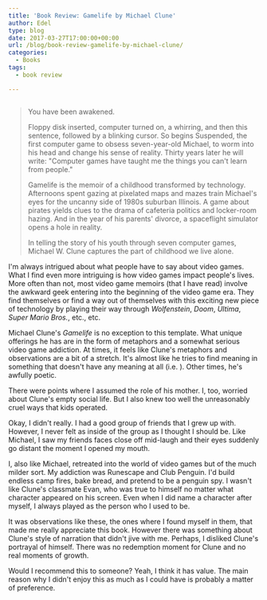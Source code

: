 ```yaml
---
title: 'Book Review: Gamelife by Michael Clune'
author: Edel
type: blog
date: 2017-03-27T17:00:00+00:00
url: /blog/book-review-gamelife-by-michael-clune/
categories:
  - Books
tags:
  - book review

---
```

<img data-attachment-id="363" data-permalink="http://edelgrace.me/blog/books/book-review-gamelife-by-michael-clune/attachment/gamelife/" data-orig-file="https://i0.wp.com/edelgrace.me/blog/wp-content/uploads/2017/03/gamelife.png?fit=189%2C283" data-orig-size="189,283" data-comments-opened="1" data-image-meta="{&quot;aperture&quot;:&quot;0&quot;,&quot;credit&quot;:&quot;&quot;,&quot;camera&quot;:&quot;&quot;,&quot;caption&quot;:&quot;&quot;,&quot;created_timestamp&quot;:&quot;0&quot;,&quot;copyright&quot;:&quot;&quot;,&quot;focal_length&quot;:&quot;0&quot;,&quot;iso&quot;:&quot;0&quot;,&quot;shutter_speed&quot;:&quot;0&quot;,&quot;title&quot;:&quot;&quot;,&quot;orientation&quot;:&quot;0&quot;}" data-image-title="gamelife" data-image-description="" data-medium-file="https://i0.wp.com/edelgrace.me/blog/wp-content/uploads/2017/03/gamelife.png?fit=189%2C283" data-large-file="https://i0.wp.com/edelgrace.me/blog/wp-content/uploads/2017/03/gamelife.png?fit=189%2C283" src="https://i0.wp.com/edelgrace.me/blog/wp-content/uploads/2017/03/gamelife.png?resize=189%2C283" alt="" class="alignleft size-full wp-image-363" data-recalc-dims="1" />

> You have been awakened.
> 
> Floppy disk inserted, computer turned on, a whirring, and then this sentence, followed by a blinking cursor. So begins Suspended, the first computer game to obsess seven-year-old Michael, to worm into his head and change his sense of reality. Thirty years later he will write: "Computer games have taught me the things you can't learn from people."
> 
> Gamelife is the memoir of a childhood transformed by technology. Afternoons spent gazing at pixelated maps and mazes train Michael's eyes for the uncanny side of 1980s suburban Illinois. A game about pirates yields clues to the drama of cafeteria politics and locker-room hazing. And in the year of his parents' divorce, a spaceflight simulator opens a hole in reality.
> 
> In telling the story of his youth through seven computer games, Michael W. Clune captures the part of childhood we live alone.

I'm always intrigued about what people have to say about video games. What I find even more intriguing is how video games impact people's lives. More often than not, most video game memoirs (that I have read) involve the awkward geek entering into the beginning of the video game era. They find themselves or find a way out of themselves with this exciting new piece of technology by playing their way through _Wolfenstein_, _Doom_, _Ultima_, _Super Mario Bros._, etc., etc.

Michael Clune's _Gamelife_ is no exception to this template. What unique offerings he has are in the form of metaphors and a somewhat serious video game addiction. At times, it feels like Clune's metaphors and observations are a bit of a stretch. It's almost like he tries to find meaning in something that doesn't have any meaning at all (i.e. <sky quote>). Other times, he's awfully poetic.

There were points where I assumed the role of his mother. I, too, worried about Clune's empty social life. But I also knew too well the unreasonably cruel ways that kids operated.

Okay, I didn't really. I had a good group of friends that I grew up with. However, I never felt as inside of the group as I thought I should be. Like Michael, I saw my friends faces close off mid-laugh and their eyes suddenly go distant the moment I opened my mouth.

I, also like Michael, retreated into the world of video games but of the much milder sort. My addiction was Runescape and Club Penguin. I'd build endless camp fires, bake bread, and pretend to be a penguin spy. I wasn't like Clune's classmate Evan, who was true to himself no matter what character appeared on his screen. Even when I did name a character after myself, I always played as the person who I used to be.

It was observations like these, the ones where I found myself in them, that made me really appreciate this book. However there was something about Clune's style of narration that didn't jive with me. Perhaps, I disliked Clune's portrayal of himself. There was no redemption moment for Clune and no real moments of growth.

Would I recommend this to someone? Yeah, I think it has value. The main reason why I didn't enjoy this as much as I could have is probably a matter of preference.